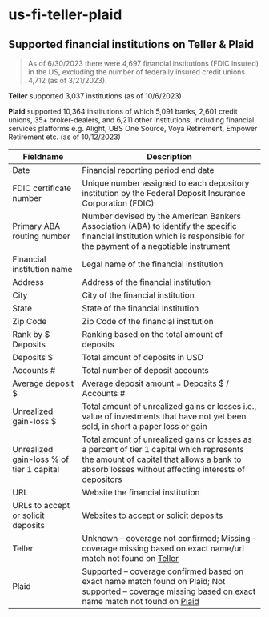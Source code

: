 # us-fi-teller-plaid
## Supported financial institutions on Teller &amp; Plaid

> As of 6/30/2023 there were 4,697 financial institutions (FDIC insured) in the US, excluding the number of federally insured credit unions 4,712 (as of 3/21/2023).

**Teller** supported 3,037 institutions (as of 10/6/2023)

**Plaid** supported 10,364 institutions of which 5,091 banks, 2,601 credit unions, 35+ broker-dealers, and 6,211 other institutions, including financial services platforms e.g. Alight, UBS One Source, Voya Retirement, Empower Retirement etc. (as of 10/12/2023)

| Fieldname | Description |
| ----------- | ----------- |
| Date | Financial reporting period end date |
| FDIC certificate number | Unique number assigned to each depository institution by the Federal Deposit Insurance Corporation (FDIC) |
| Primary ABA routing number | Number devised by the American Bankers Association (ABA) to identify the specific financial institution which is responsible for the payment of a negotiable instrument |
| Financial institution name | Legal name of the financial institution |
| Address | Address of the financial institution |
| City | City of the financial institution |
| State | State of the financial institution |
| Zip Code | Zip Code of the financial institution |
| Rank by $ Deposits | Ranking based on the total amount of deposits |
| Deposits $ | Total amount of deposits in USD |
| Accounts # | Total number of deposit accounts |
| Average deposit $ | Average deposit amount = Deposits $ / Accounts # |
| Unrealized gain-loss $ | Total amount of unrealized gains or losses i.e., value of investments that have not yet been sold, in short a paper loss or gain |
| Unrealized gain-loss % of tier 1 capital | Total amount of unrealized gains or losses as a percent of tier 1 capital which represents the amount of capital that allows a bank to absorb losses without affecting interests of depositors |
| URL | Website the financial institution |
| URLs to accept or solicit deposits | Websites to accept or solicit deposits |
| Teller | Unknown – coverage not confirmed; Missing – coverage missing based on exact name/url match not found on [Teller](https://gist.github.com/seanmor5/6fbeef0daee6ee8951b10c30764f2cb1#file-missing_institutions-csv) |
| Plaid | Supported – coverage confirmed based on exact name match found on Plaid; Not supported – coverage missing based on exact name match not found on [Plaid](https://github.com/predragcvetkovski/us-fi-teller-plaid/blob/main/plaid_institutions.csv) |
